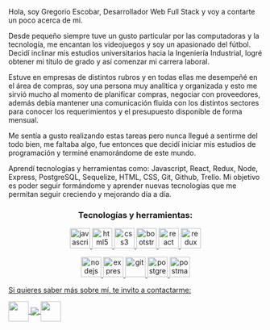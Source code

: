 Hola, soy Gregorio Escobar, Desarrollador Web Full Stack y voy a contarte un poco acerca de mi. 

Desde pequeño siempre tuve un gusto particular por las computadoras y la tecnología, me encantan los videojuegos y soy un apasionado del fútbol. Decidí inclinar mis estudios universitarios hacia la Ingeniería Industrial, logré obtener mi título de grado y así comenzar mi carrera laboral.

Estuve en empresas de distintos rubros y en todas ellas me desempeñé en el área de compras, soy una persona muy analítica y organizada y esto me sirvió mucho al momento de planificar compras, negociar con proveedores, además debía mantener una comunicación fluida con los distintos sectores para conocer los requerimientos y el presupuesto disponible de forma mensual. 

Me sentía a gusto realizando estas tareas pero nunca llegué a sentirme del todo bien, me faltaba algo, fue entonces que decidí iniciar mis estudios de programación y terminé enamorándome de este mundo. 

Aprendí tecnologías y herramientas como: Javascript, React, Redux, Node, Express, PostgreSQL, Sequelize, HTML, CSS, Git, Github, Trello. Mi objetivo es poder seguir formándome y aprender nuevas tecnologías que me permitan seguir creciendo y mejorando día a día.

<div align="center">
<h3 align="center">Tecnologías y herramientas:</h3>
<p align="center">  <a href="https://developer.mozilla.org/en-US/docs/Web/JavaScript" target="_blank"> <img src="https://upload.wikimedia.org/wikipedia/commons/thumb/9/99/Unofficial_JavaScript_logo_2.svg/1024px-Unofficial_JavaScript_logo_2.svg.png" alt="javascript" width="40" height="40"/> </a> 
<a href="https://www.w3.org/html/" target="_blank"> <img src="https://upload.wikimedia.org/wikipedia/commons/thumb/3/38/HTML5_Badge.svg/600px-HTML5_Badge.svg.png" alt="html5" width="40" height="40"/> </a>
<a href="https://www.w3schools.com/css/" target="_blank"> <img src="https://cdn4.iconfinder.com/data/icons/social-media-logos-6/512/121-css3-512.png" alt="css3" width="40" height="40"/> </a> 
<a href="https://getbootstrap.com" target="_blank"> <img src="https://upload.wikimedia.org/wikipedia/commons/thumb/b/b2/Bootstrap_logo.svg/1024px-Bootstrap_logo.svg.png" alt="bootstrap" width="40" height="40"/> </a> 
<a href="https://reactjs.org/" target="_blank"> <img src="https://seeklogo.com/images/R/react-logo-7B3CE81517-seeklogo.com.png" alt="react" width="40" height="40"/> </a> 
<!-- <a href="https://reactnative.dev/" target="_blank"> <img src="https://reactnative.dev/img/header_logo.svg" alt="reactnative" width="40" height="40"/> </a>  -->
<a href="https://redux.js.org" target="_blank"> <img src="https://seeklogo.com/images/R/redux-logo-9CA6836C12-seeklogo.com.png" alt="redux" width="40" height="40"/> </a>

 <!-- <a href="https://sass-lang.com" target="_blank"> <img src="https://upload.wikimedia.org/wikipedia/commons/thumb/9/96/Sass_Logo_Color.svg/1280px-Sass_Logo_Color.svg.png" alt="sass" width="40" height="40"/> </a> -->
<a href="https://nodejs.org" target="_blank"> <img src="https://cdn.pixabay.com/photo/2015/04/23/17/41/node-js-736399_960_720.png" alt="nodejs" height="40"/> </a>
<a href="https://expressjs.com" target="_blank"> <img src="https://i.cloudup.com/zfY6lL7eFa-3000x3000.png" alt="express" height="40"/> </a>
<a href="https://git-scm.com/" target="_blank"> <img src="https://www.vectorlogo.zone/logos/git-scm/git-scm-icon.svg" alt="git" width="40" height="40"/> </a>
<a href="https://www.postgresql.org" target="_blank"> <img src="https://upload.wikimedia.org/wikipedia/commons/thumb/2/29/Postgresql_elephant.svg/1200px-Postgresql_elephant.svg.png" alt="postgresql" width="40" height="40"/> </a>
<a href="https://postman.com" target="_blank"> <img src="https://www.vectorlogo.zone/logos/getpostman/getpostman-icon.svg" alt="postman" width="40" height="40"/>
</div>

Si quieres saber más sobre mí, te invito a contactarme:
 

<p>
    <a href="https://gregorioescobar_28@hotmail.com">
      <img align="center" width=40px src="https://cdn4.iconfinder.com/data/icons/miu-flat-social/60/mail-512.png"/>
    </a>    
    <a href="https://www.linkedin.com/in/gregorioescobar28">
      <img align="center" src="https://user-images.githubusercontent.com/76783198/182481396-19c89e94-f3ba-4e33-9df4-f5b7a094cf8f.svg"/>
    </a>
  <a href="https://wa.me/542612652733">
      <img align="center" width=40px src="https://cdn3.iconfinder.com/data/icons/2018-social-media-logotypes/1000/2018_social_media_popular_app_logo-whatsapp-256.png"/>
    </a>
<p/>


